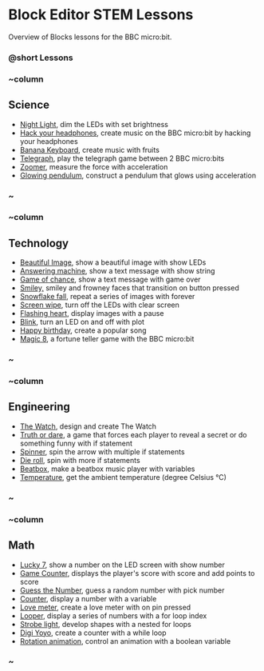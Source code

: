 # Block Editor STEM Lessons

Overview of Blocks lessons for the BBC micro:bit.

### @short Lessons

### ~column 

## Science

* [Night Light](/microbit/lessons/night-light), dim the LEDs with set brightness
* [Hack your headphones](/microbit/lessons/hack-your-headphones), create music on the BBC micro:bit by hacking your headphones
* [Banana Keyboard](/microbit/lessons/banana-keyboard), create music with fruits
* [Telegraph](/microbit/lessons/telegraph), play the telegraph game between 2 BBC micro:bits
* [Zoomer](/microbit/lessons/zoomer), measure the force with acceleration
* [Glowing pendulum](/microbit/lessons/glowing-pendulum), construct a pendulum that glows using acceleration

### ~

### ~column 

## Technology

* [Beautiful Image](/microbit/lessons/beautiful-image), show a beautiful image with show LEDs
* [Answering machine](/microbit/lessons/answering-machine), show a text message with show string
* [Game of chance](/microbit/lessons/game-of-chance), show a text message with game over
* [Smiley,](/microbit/lessons/smiley) smiley and frowney faces that transition on button pressed
* [Snowflake fall](/microbit/lessons/snowflake-fall), repeat a series of images with forever
* [Screen wipe](/microbit/lessons/screen-wipe), turn off the LEDs with clear screen
* [Flashing heart](/microbit/lessons/flashing-heart), display images with a pause
* [Blink](/microbit/lessons/blink), turn an LED on and off with plot
* [Happy birthday](/microbit/lessons/happy-birthday), create a popular song
* [Magic 8](/microbit/lessons/magic-8), a fortune teller game with the BBC micro:bit

### ~

### ~column 

## Engineering

* [The Watch](/microbit/lessons/the-watch), design and create The Watch
* [Truth or dare](/microbit/lessons/truth-or-dare), a game that forces each player to reveal a secret or do something funny with if statement
* [Spinner](/microbit/lessons/spinner), spin the arrow with multiple if statements
* [Die roll](/microbit/lessons/die-roll), spin with more if statements
* [Beatbox](/microbit/lessons/beatbox), make a beatbox music player with variables
* [Temperature](/microbit/lessons/temperature), get the ambient temperature (degree Celsius °C)

### ~

### ~column 

## Math

* [Lucky 7](/microbit/lessons/lucky-7), show a number on the LED screen with show number
* [Game Counter](/microbit/lessons/game-counter), displays the player's score with score and add points to score
* [Guess the Number](/microbit/lessons/guess-the-number),  guess a random number with pick number
* [Counter](/microbit/lessons/counter), display a number with a variable
* [Love meter](/microbit/lessons/love-meter), create a love meter with on pin pressed
* [Looper](/microbit/lessons/looper), display a series of numbers with a for loop index
* [Strobe light](/microbit/lessons/strobe-light), develop shapes with a nested for loops
* [Digi Yoyo](/microbit/lessons/digi-yoyo), create a counter with a while loop
* [Rotation animation](/microbit/lessons/rotation-animation), control an animation with a boolean variable

### ~

